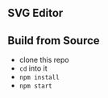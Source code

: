 ## SVG Editor

## Build from Source

- clone this repo
- `cd` into it
- `npm install`
- `npm start`
